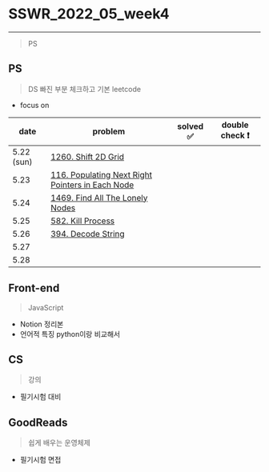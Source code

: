 # SSWR_2022_05_week4

-----

> PS



## PS

> DS 빠진 부분 체크하고 기본 leetcode

- focus on 



| date      | problem | solved :white_check_mark: | double check :exclamation: |
| --------- | ------- | ------------------------- | -------------------------- |
| 5.22 (sun) | [1260. Shift 2D Grid](https://leetcode.com/problems/shift-2d-grid/)        |                           |                            |
| 5.23       | [116. Populating Next Right Pointers in Each Node](https://leetcode.com/problems/populating-next-right-pointers-in-each-node/)       |                           |                            |
| 5.24       | [1469. Find All The Lonely Nodes](https://leetcode.com/problems/find-all-the-lonely-nodes/)    |                           |                            |
| 5.25       | [582. Kill Process](https://leetcode.com/problems/kill-process/)        |                           |                            |
| 5.26       | [394. Decode String](https://leetcode.com/problems/decode-string/)        |                           |                            |
| 5.27       |         |                           |                            |
| 5.28       |         |                           |                            |









## Front-end

> JavaScript

- Notion 정리본
- 언어적 특징 python이랑 비교해서





## CS

> 강의 

- 필기시험 대비







## GoodReads

> 쉽게 배우는 운영체제

- 필기시험 면접 











